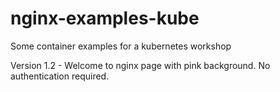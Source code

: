 # nginx-examples-kube
Some container examples for a kubernetes workshop


Version 1.2 - Welcome to nginx page with pink background. No authentication required.
